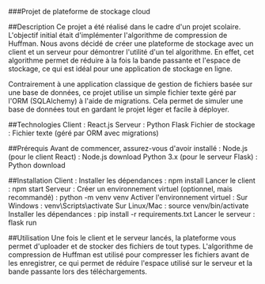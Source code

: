 ###Projet de plateforme de stockage cloud

##Description
Ce projet a été réalisé dans le cadre d'un projet scolaire. L'objectif initial était d'implémenter l'algorithme de compression de Huffman.
Nous avons décidé de créer une plateforme de stockage avec un client et un serveur pour démontrer l'utilité d'un tel algorithme.
En effet, cet algorithme permet de réduire à la fois la bande passante et l'espace de stockage, ce qui est idéal pour une application de stockage en ligne.

Contrairement à une application classique de gestion de fichiers basée sur une base de données, ce projet utilise un simple fichier texte géré par l'ORM (SQLAlchemy) à l'aide de migrations. Cela permet de simuler une base de données tout en gardant le projet léger et facile à déployer.

##Technologies
Client : React.js
Serveur : Python Flask
Fichier de stockage : Fichier texte (géré par ORM avec migrations)

##Prérequis
Avant de commencer, assurez-vous d'avoir installé :
  Node.js (pour le client React) : Node.js download
  Python 3.x (pour le serveur Flask) : Python download

##Installation
Client :
  Installer les dépendances : npm install
  Lancer le client : npm start
Serveur :
  Créer un environnement virtuel (optionnel, mais recommandé) :
  python -m venv venv
  Activer l'environnement virtuel : 
    Sur Windows : venv\Scripts\activate
    Sur Linux/Mac : source venv/bin/activate
  Installer les dépendances : pip install -r requirements.txt
  Lancer le serveur : flask run
  
##Utilisation
Une fois le client et le serveur lancés, la plateforme vous permet d'uploader et de stocker des fichiers de tout types.
L'algorithme de compression de Huffman est utilisé pour compresser les fichiers avant de les enregistrer, ce qui permet de réduire l'espace utilisé sur le serveur et la bande passante lors des téléchargements.
